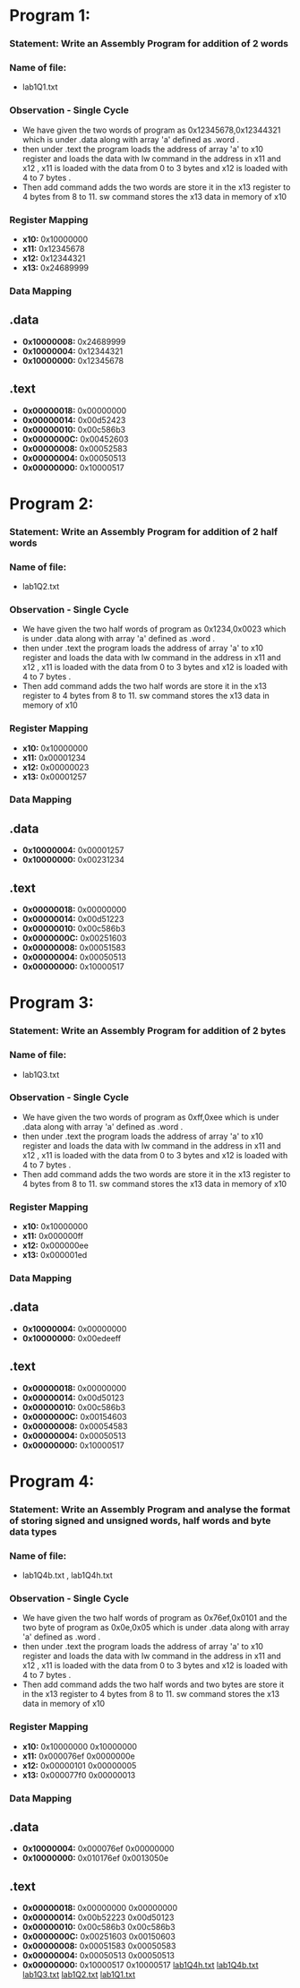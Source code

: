 # Program 1: 
### Statement: Write an Assembly Program for addition of 2 words


### Name of file:
- lab1Q1.txt

### Observation - Single Cycle
- We have given the two words of program as 0x12345678,0x12344321 which is under .data along with array 'a' defined as .word .
- then under .text the program loads the address of array 'a' to x10 register and loads the data with lw command in the address in x11 and x12 , x11 is loaded with the data from 0 to 3 bytes and x12 is loaded with 4 to 7 bytes .
- Then add command adds the two words are store it in the x13 register to 4 bytes from 8 to 11. sw command stores the x13 data in memory of x10 
 
### Register Mapping
- **x10:** 0x10000000
- **x11:** 0x12345678
- **x12:** 0x12344321
- **x13:** 0x24689999

### Data Mapping
## .data
- **0x10000008:** 0x24689999
- **0x10000004:** 0x12344321
- **0x10000000:** 0x12345678
## .text
- **0x00000018:** 0x00000000
- **0x00000014:** 0x00d52423
- **0x00000010:** 0x00c586b3
- **0x0000000C:** 0x00452603
- **0x00000008:** 0x00052583
- **0x00000004:** 0x00050513
- **0x00000000:** 0x10000517

# Program 2: 
### Statement: Write an Assembly Program for addition of 2 half words


### Name of file:
- lab1Q2.txt

### Observation - Single Cycle
- We have given the two half words of program as 0x1234,0x0023 which is under .data along with array 'a' defined as .word .
- then under .text the program loads the address of array 'a' to x10 register and loads the data with lw command in the address in x11 and x12 , x11 is loaded with the data from 0 to 3 bytes and x12 is loaded with 4 to 7 bytes .
- Then add command adds the two half words are store it in the x13 register to 4 bytes from 8 to 11. sw command stores the x13 data in memory of x10 
 
### Register Mapping
- **x10:** 0x10000000
- **x11:** 0x00001234
- **x12:** 0x00000023
- **x13:** 0x00001257

### Data Mapping
## .data
- **0x10000004:** 0x00001257
- **0x10000000:** 0x00231234
## .text
- **0x00000018:** 0x00000000
- **0x00000014:** 0x00d51223
- **0x00000010:** 0x00c586b3
- **0x0000000C:** 0x00251603
- **0x00000008:** 0x00051583
- **0x00000004:** 0x00050513
- **0x00000000:** 0x10000517

# Program 3: 
### Statement: Write an Assembly Program for addition of 2 bytes


### Name of file:
- lab1Q3.txt

### Observation - Single Cycle
- We have given the two words of program as 0xff,0xee which is under .data along with array 'a' defined as .word .
- then under .text the program loads the address of array 'a' to x10 register and loads the data with lw command in the address in x11 and x12 , x11 is loaded with the data from 0 to 3 bytes and x12 is loaded with 4 to 7 bytes .
- Then add command adds the two words are store it in the x13 register to 4 bytes from 8 to 11. sw command stores the x13 data in memory of x10 
 
### Register Mapping
- **x10:** 0x10000000
- **x11:** 0x000000ff
- **x12:** 0x000000ee
- **x13:** 0x000001ed

### Data Mapping
## .data
- **0x10000004:** 0x00000000
- **0x10000000:** 0x00edeeff
## .text
- **0x00000018:** 0x00000000
- **0x00000014:** 0x00d50123
- **0x00000010:** 0x00c586b3
- **0x0000000C:** 0x00154603
- **0x00000008:** 0x00054583
- **0x00000004:** 0x00050513
- **0x00000000:** 0x10000517

# Program 4: 
### Statement: Write an Assembly Program and analyse the format of storing signed and unsigned words, half words and byte data types


### Name of file:
- lab1Q4b.txt , lab1Q4h.txt

### Observation - Single Cycle
- We have given the two half words of program as 0x76ef,0x0101 and the two byte of program as 0x0e,0x05 which is under .data along with array 'a' defined as .word .
- then under .text the program loads the address of array 'a' to x10 register and loads the data with lw command in the address in x11 and x12 , x11 is loaded with the data from 0 to 3 bytes and x12 is loaded with 4 to 7 bytes .
- Then add command adds the two  half words and two bytes are store it in the x13 register to 4 bytes from 8 to 11. sw command stores the x13 data in memory of x10 
 
### Register Mapping
- **x10:** 0x10000000   0x10000000
- **x11:** 0x000076ef   0x0000000e
- **x12:** 0x00000101   0x00000005
- **x13:** 0x000077f0   0x00000013

### Data Mapping
## .data
- **0x10000004:** 0x000076ef   0x00000000 
- **0x10000000:** 0x010176ef   0x0013050e
## .text
- **0x00000018:** 0x00000000   0x00000000
- **0x00000014:** 0x00b52223   0x00d50123
- **0x00000010:** 0x00c586b3   0x00c586b3
- **0x0000000C:** 0x00251603   0x00150603
- **0x00000008:** 0x00051583   0x00050583
- **0x00000004:** 0x00050513   0x00050513
- **0x00000000:** 0x10000517   0x10000517
[lab1Q4h.txt](https://github.com/user-attachments/files/16746230/lab1Q4h.txt)
[lab1Q4b.txt](https://github.com/user-attachments/files/16746225/lab1Q4b.txt)
[lab1Q3.txt](https://github.com/user-attachments/files/16746219/lab1Q3.txt)
[lab1Q2.txt](https://github.com/user-attachments/files/16746212/lab1Q2.txt)
[lab1Q1.txt](https://github.com/user-attachments/files/16746211/lab1Q1.txt)
